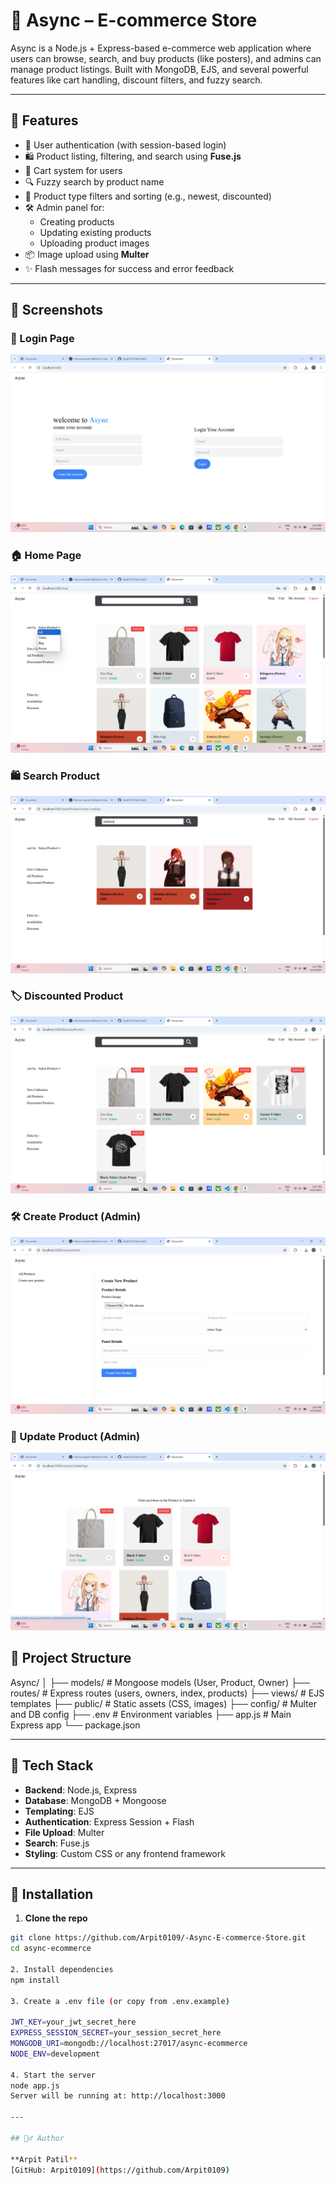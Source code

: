 ﻿# 🛒 Async – E-commerce Store

Async is a Node.js + Express-based e-commerce web application where users can browse, search, and buy products (like posters), and admins can manage product listings. Built with MongoDB, EJS, and several powerful features like cart handling, discount filters, and fuzzy search.

---

## 🚀 Features

- 👤 User authentication (with session-based login)
- 🛍️ Product listing, filtering, and search using **Fuse.js**
- 🛒 Cart system for users
- 🔍 Fuzzy search by product name
- 🎨 Product type filters and sorting (e.g., newest, discounted)
- 🛠️ Admin panel for:
  - Creating products
  - Updating existing products
  - Uploading product images
- 📦 Image upload using **Multer**
- ✨ Flash messages for success and error feedback

---


## 📸 Screenshots

### 🔐 Login Page
![Login Page](ScreenShots/LoginPage.png)

### 🏠 Home Page
![Home](ScreenShots/Home.png)

### 🛍️ Search Product
![Search Product](ScreenShots/SearchProduct.png)

### 🏷️ Discounted Product
![Discounted Product](ScreenShots/DiscountedProduct.png)

### 🛠️ Create Product (Admin)
![Create Product](ScreenShots/CreateProduct.png)

### 🔧 Update Product (Admin)
![Update Product](ScreenShots/UpdateProduct.png)


## 📂 Project Structure

Async/
│
├── models/ # Mongoose models (User, Product, Owner)
├── routes/ # Express routes (users, owners, index, products)
├── views/ # EJS templates
├── public/ # Static assets (CSS, images)
├── config/ # Multer and DB config
├── .env # Environment variables
├── app.js # Main Express app
└── package.json


---

## 🧰 Tech Stack

- **Backend**: Node.js, Express
- **Database**: MongoDB + Mongoose
- **Templating**: EJS
- **Authentication**: Express Session + Flash
- **File Upload**: Multer
- **Search**: Fuse.js
- **Styling**: Custom CSS or any frontend framework

---

## 🔧 Installation

1. **Clone the repo**
```bash
git clone https://github.com/Arpit0109/-Async-E-commerce-Store.git
cd async-ecommerce

2. Install dependencies
npm install

3. Create a .env file (or copy from .env.example)

JWT_KEY=your_jwt_secret_here
EXPRESS_SESSION_SECRET=your_session_secret_here
MONGODB_URI=mongodb://localhost:27017/async-ecommerce
NODE_ENV=development

4. Start the server
node app.js
Server will be running at: http://localhost:3000

---

## 🙋‍♂️ Author

**Arpit Patil**  
[GitHub: Arpit0109](https://github.com/Arpit0109)
